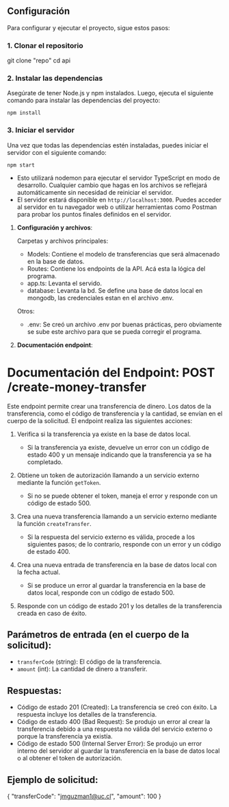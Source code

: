 ## Configuración

Para configurar y ejecutar el proyecto, sigue estos pasos:

### 1. Clonar el repositorio

git clone "repo"
cd api

### 2. Instalar las dependencias

Asegúrate de tener Node.js y npm instalados. Luego, ejecuta el siguiente comando para instalar las dependencias del proyecto:

`npm install`

### 3. Iniciar el servidor

Una vez que todas las dependencias estén instaladas, puedes iniciar el servidor con el siguiente comando:

`npm start`

- Esto utilizará nodemon para ejecutar el servidor TypeScript en modo de desarrollo. Cualquier cambio que hagas en los archivos se reflejará automáticamente sin necesidad de reiniciar el servidor.
- El servidor estará disponible en `http://localhost:3000`. Puedes acceder al servidor en tu navegador web o utilizar herramientas como Postman para probar los puntos finales definidos en el servidor.

1. **Configuración y archivos**:

   Carpetas y archivos principales:

   - Models: Contiene el modelo de transferencias que será almacenado en la base de datos.
   - Routes: Contiene los endpoints de la API. Acá esta la lógica del programa.
   - app.ts: Levanta el servido.
   - database: Levanta la bd. Se define una base de datos local en mongodb, las credenciales estan en el archivo .env.

   Otros:

   - .env: Se creó un archivo .env por buenas prácticas, pero obviamente se sube este archivo para que se pueda corregir el programa.

2. **Documentación endpoint**:

# Documentación del Endpoint: POST /create-money-transfer

Este endpoint permite crear una transferencia de dinero. Los datos de la transferencia, como el código de transferencia y la cantidad, se envían en el cuerpo de la solicitud. El endpoint realiza las siguientes acciones:

1. Verifica si la transferencia ya existe en la base de datos local.

   - Si la transferencia ya existe, devuelve un error con un código de estado 400 y un mensaje indicando que la transferencia ya se ha completado.

2. Obtiene un token de autorización llamando a un servicio externo mediante la función `getToken`.

   - Si no se puede obtener el token, maneja el error y responde con un código de estado 500.

3. Crea una nueva transferencia llamando a un servicio externo mediante la función `createTransfer`.

   - Si la respuesta del servicio externo es válida, procede a los siguientes pasos; de lo contrario, responde con un error y un código de estado 400.

4. Crea una nueva entrada de transferencia en la base de datos local con la fecha actual.

   - Si se produce un error al guardar la transferencia en la base de datos local, responde con un código de estado 500.

5. Responde con un código de estado 201 y los detalles de la transferencia creada en caso de éxito.

## Parámetros de entrada (en el cuerpo de la solicitud):

- `transferCode` (string): El código de la transferencia.
- `amount` (int): La cantidad de dinero a transferir.

## Respuestas:

- Código de estado 201 (Created): La transferencia se creó con éxito. La respuesta incluye los detalles de la transferencia.
- Código de estado 400 (Bad Request): Se produjo un error al crear la transferencia debido a una respuesta no válida del servicio externo o porque la transferencia ya existía.
- Código de estado 500 (Internal Server Error): Se produjo un error interno del servidor al guardar la transferencia en la base de datos local o al obtener el token de autorización.

## Ejemplo de solicitud:

{
"transferCode": "jmguzman1@uc.cl",
"amount": 100
}
